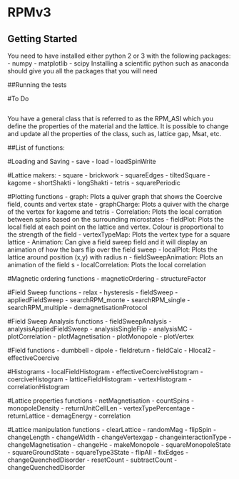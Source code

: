# RPMv3

## Getting Started
You need to have installed either python 2 or 3 with the following packages:
	- numpy
	- matplotlib
	- scipy
Installing a scientific python such as anaconda should give you all the packages that 
you will need


##Running the tests

#To Do
```

```
You have a general class that is referred to as the RPM_ASI which you define the properties
of the material and the lattice. It is possible to change and update all the properties 
of the class, such as, lattice gap, Msat, etc.




##List of functions:

#Loading and Saving
	- save
	- load
	- loadSpinWrite

#Lattice makers:
	- square
	- brickwork
	- squareEdges
	- tiltedSquare
	- kagome
	- shortShakti
	- longShakti
	- tetris
	- squarePeriodic

#Plotting functions
    - graph: Plots a quiver graph that shows the Coercive field, counts and vertex state
    - graphCharge: Plots a quiver with the charge of the vertex for kagome and tetris
    - Correlation: Plots the local corration between spins based on the surrounding microstates
    - fieldPlot: Plots the local field at each point on the lattice and vertex. Colour is 
                proportional to the strength of the field
    - vertexTypeMap: Plots the vertex type for a square lattice
    - Animation: Can give a field sweep field and it will display an animation of 
                how the bars flip over the field sweep
    - localPlot: Plots the lattice around position (x,y) with radius n
    - fieldSweepAnimation: Plots an animation of the field s
    - localCorrelation: Plots the local correlation


#Magnetic ordering functions
	- magneticOrdering
	- structureFactor

#Field Sweep functions
	- relax
	- hysteresis
	- fieldSweep
	- appliedFieldSweep
	- searchRPM_monte
	- searchRPM_single
	- searchRPM_multiple
	- demagnetisationProtocol

#Field Sweep Analysis functions
	- fieldSweepAnalysis
	- analysisAppliedFieldSweep
	- analysisSingleFlip
	- analysisMC
	- plotCorrelation
	- plotMagnetisation
	- plotMonopole
	- plotVertex

#Field functions
	- dumbbell
	- dipole
	- fieldreturn
	- fieldCalc
	- Hlocal2
	- effectiveCoercive

#Histograms
	- localFieldHistogram
	- effectiveCoerciveHistogram
	- coerciveHistogram
	- latticeFieldHistogram
	- vertexHistogram
	- correlationHistogram

#Lattice properties functions
	- netMagnetisation
	- countSpins
	- monopoleDensity
	- returnUnitCellLen
	- vertexTypePercentage
	- returnLattice
	- demagEnergy
	- correlation


#Lattice manipulation functions
	- clearLattice
	- randomMag
	- flipSpin
	- changeLength
	- changeWidth
	- changeVertexgap
	- changeinteractionType
	- changeMagnetisation
	- changeHc
	- makeMonopole
	- squareMonopoleState
	- squareGroundState
	- squareType3State
	- flipAll
	- fixEdges
	- changeQuenchedDisorder
	- resetCount
	- subtractCount
	- changeQuenchedDisorder

